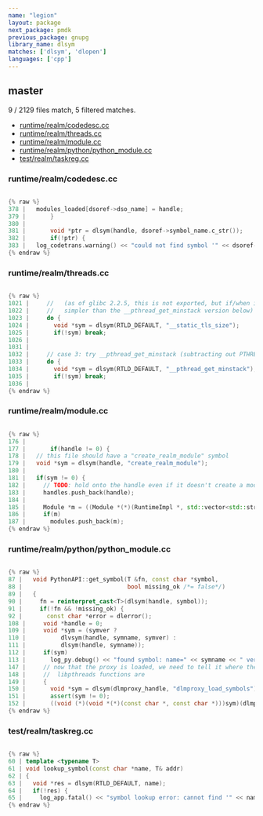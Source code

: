 ```yaml
---
name: "legion"
layout: package
next_package: pmdk
previous_package: gnupg
library_name: dlsym
matches: ['dlsym', 'dlopen']
languages: ['cpp']
---
```

## master
9 / 2129 files match, 5 filtered matches.

 - [runtime/realm/codedesc.cc](#runtimerealmcodedesccc)
 - [runtime/realm/threads.cc](#runtimerealmthreadscc)
 - [runtime/realm/module.cc](#runtimerealmmodulecc)
 - [runtime/realm/python/python_module.cc](#runtimerealmpythonpython_modulecc)
 - [test/realm/taskreg.cc](#testrealmtaskregcc)

### runtime/realm/codedesc.cc

```cpp

{% raw %}
378 | 	modules_loaded[dsoref->dso_name] = handle;
379 |       }
380 | 
381 |       void *ptr = dlsym(handle, dsoref->symbol_name.c_str());
382 |       if(!ptr) {
383 | 	log_codetrans.warning() << "could not find symbol '" << dsoref->symbol_name << "' in  DSO '" << dsoref->dso_name << "': " << dlerror();
{% endraw %}

```
### runtime/realm/threads.cc

```cpp

{% raw %}
1021 |     //   (as of glibc 2.2.5, this is not exported, but if/when it is, it's
1022 |     //   simpler than the __pthread_get_minstack version below)
1023 |     do {
1024 |       void *sym = dlsym(RTLD_DEFAULT, "__static_tls_size");
1025 |       if(!sym) break;
1026 | 
1031 | 
1032 |     // case 3: try __pthread_get_minstack (subtracting out PTHREAD_STACK_MIN)
1033 |     do {
1034 |       void *sym = dlsym(RTLD_DEFAULT, "__pthread_get_minstack");
1035 |       if(!sym) break;
1036 | 
{% endraw %}

```
### runtime/realm/module.cc

```cpp

{% raw %}
176 | 
177 |       if(handle != 0) {
178 | 	// this file should have a "create_realm_module" symbol
179 | 	void *sym = dlsym(handle, "create_realm_module");
180 | 
181 | 	if(sym != 0) {
182 | 	  // TODO: hold onto the handle even if it doesn't create a module?
183 | 	  handles.push_back(handle);
184 | 
185 | 	  Module *m = ((Module *(*)(RuntimeImpl *, std::vector<std::string>&))dlsym)(runtime, cmdline);
186 | 	  if(m)
187 | 	    modules.push_back(m);
{% endraw %}

```
### runtime/realm/python/python_module.cc

```cpp

{% raw %}
87 |   void PythonAPI::get_symbol(T &fn, const char *symbol,
88 |                              bool missing_ok /*= false*/)
89 |   {
90 |     fn = reinterpret_cast<T>(dlsym(handle, symbol));
91 |     if(!fn && !missing_ok) {
92 |       const char *error = dlerror();
108 |     void *handle = 0;
109 |     void *sym = (symver ?
110 | 		   dlvsym(handle, symname, symver) :
111 | 		   dlsym(handle, symname));
112 |     if(sym)
113 |       log_py.debug() << "found symbol: name=" << symname << " ver=" << (symver ? symver : "(none)") << " ptr=" << sym;
147 |     // now that the proxy is loaded, we need to tell it where the real
148 |     //  libpthreads functions are
149 |     {
150 |       void *sym = dlsym(dlmproxy_handle, "dlmproxy_load_symbols");
151 |       assert(sym != 0);
152 |       ((void (*)(void *(*)(const char *, const char *)))sym)(dlmproxy_lookup);
{% endraw %}

```
### test/realm/taskreg.cc

```cpp

{% raw %}
60 | template <typename T>
61 | void lookup_symbol(const char *name, T& addr)
62 | {
63 |   void *res = dlsym(RTLD_DEFAULT, name);
64 |   if(!res) {
65 |     log_app.fatal() << "symbol lookup error: cannot find '" << name << "'";
{% endraw %}

```